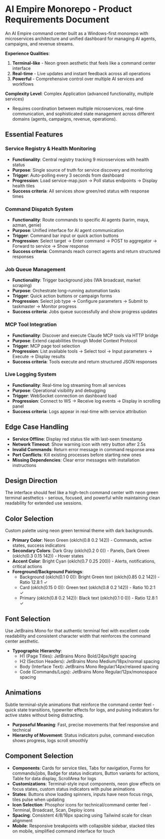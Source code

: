 # AI Empire Monorepo - Product Requirements Document

An AI Empire command center built as a Windows-first monorepo with microservices architecture and unified dashboard for managing AI agents, campaigns, and revenue streams.

**Experience Qualities**: 
1. **Terminal-like** - Neon green aesthetic that feels like a command center interface
2. **Real-time** - Live updates and instant feedback across all operations
3. **Powerful** - Comprehensive control over multiple AI services and workflows

**Complexity Level**: Complex Application (advanced functionality, multiple services)
- Requires coordination between multiple microservices, real-time communication, and sophisticated state management across different domains (agents, campaigns, revenue, operations).

## Essential Features

### Service Registry & Health Monitoring
- **Functionality**: Central registry tracking 9 microservices with health status
- **Purpose**: Single source of truth for service discovery and monitoring
- **Trigger**: Auto-polling every 3 seconds from dashboard
- **Progression**: Load service-map.json → Poll status endpoints → Display health tiles
- **Success criteria**: All services show green/red status with response times

### Command Dispatch System
- **Functionality**: Route commands to specific AI agents (karim, maya, azman, genie)
- **Purpose**: Unified interface for AI agent communication
- **Trigger**: Command bar input or quick action buttons
- **Progression**: Select target → Enter command → POST to aggregator → Forward to service → Show response
- **Success criteria**: Commands reach correct agents and return structured responses

### Job Queue Management
- **Functionality**: Trigger background jobs (WA broadcast, market scraping)
- **Purpose**: Orchestrate long-running automation tasks
- **Trigger**: Quick action buttons or campaign forms
- **Progression**: Select job type → Configure parameters → Submit to taskmaster → Monitor progress
- **Success criteria**: Jobs queue successfully and show progress updates

### MCP Tool Integration
- **Functionality**: Discover and execute Claude MCP tools via HTTP bridge
- **Purpose**: Extend capabilities through Model Context Protocol
- **Trigger**: MCP page tool selection
- **Progression**: List available tools → Select tool → Input parameters → Execute → Display results
- **Success criteria**: Tools execute and return structured JSON responses

### Live Logging System
- **Functionality**: Real-time log streaming from all services
- **Purpose**: Operational visibility and debugging
- **Trigger**: WebSocket connection on dashboard load
- **Progression**: Connect to WS → Receive log events → Display in scrolling panel
- **Success criteria**: Logs appear in real-time with service attribution

## Edge Case Handling
- **Service Offline**: Display red status tile with last-seen timestamp
- **Network Timeout**: Show warning icon with retry button after 2.5s
- **Invalid Commands**: Return error message in command response area
- **Port Conflicts**: Kill existing processes before starting new ones
- **Missing Dependencies**: Clear error messages with installation instructions

## Design Direction
The interface should feel like a high-tech command center with neon green terminal aesthetics - serious, focused, and powerful while maintaining clean readability for extended use sessions.

## Color Selection
Custom palette using neon green terminal theme with dark backgrounds.

- **Primary Color**: Neon Green (oklch(0.8 0.2 142)) - Commands, active states, success indicators
- **Secondary Colors**: Dark Gray (oklch(0.2 0 0)) - Panels, Dark Green (oklch(0.3 0.15 142)) - Hover states
- **Accent Color**: Bright Cyan (oklch(0.7 0.25 200)) - Alerts, notifications, critical actions
- **Foreground/Background Pairings**: 
  - Background (oklch(0.1 0 0)): Bright Green text (oklch(0.85 0.2 142)) - Ratio 12.8:1 ✓
  - Card (oklch(0.15 0 0)): Green text (oklch(0.8 0.2 142)) - Ratio 10.2:1 ✓
  - Primary (oklch(0.8 0.2 142)): Black text (oklch(0.1 0 0)) - Ratio 12.8:1 ✓

## Font Selection
Use JetBrains Mono for that authentic terminal feel with excellent code readability and consistent character width that reinforces the command center aesthetic.

- **Typographic Hierarchy**: 
  - H1 (Page Titles): JetBrains Mono Bold/24px/tight spacing
  - H2 (Section Headers): JetBrains Mono Medium/18px/normal spacing  
  - Body (Interface Text): JetBrains Mono Regular/14px/relaxed spacing
  - Code (Commands/Logs): JetBrains Mono Regular/12px/monospace spacing

## Animations
Subtle terminal-style animations that reinforce the command center feel - quick state transitions, typewriter effects for logs, and pulsing indicators for active states without being distracting.

- **Purposeful Meaning**: Fast, precise movements that feel responsive and technical
- **Hierarchy of Movement**: Status indicators pulse, command execution shows progress, logs scroll smoothly

## Component Selection
- **Components**: Cards for service tiles, Tabs for navigation, Forms for commands/jobs, Badge for status indicators, Button variants for actions, Table for data display, ScrollArea for logs
- **Customizations**: Terminal-style input components, neon glow effects on focus states, custom status indicators with pulse animations
- **States**: Buttons show loading spinners, inputs have neon focus rings, tiles pulse when updating
- **Icon Selection**: Phosphor icons for technical/command center feel - Terminal, Broadcast, Scan, Deploy icons
- **Spacing**: Consistent 4/8/16px spacing using Tailwind scale for clean alignment
- **Mobile**: Responsive breakpoints with collapsible sidebar, stacked tiles on mobile, simplified command interface for touch